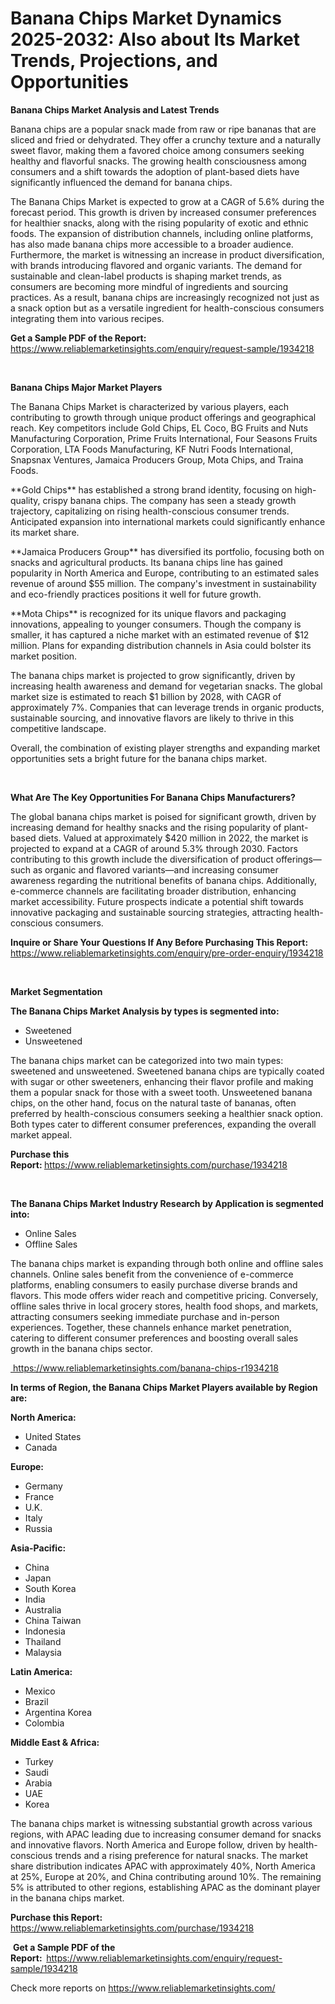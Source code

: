 <p><h1>Banana Chips Market Dynamics 2025-2032: Also about Its Market Trends, Projections, and Opportunities</h1></p><p><strong>Banana Chips Market Analysis and Latest Trends</strong></p>
<p><p>Banana chips are a popular snack made from raw or ripe bananas that are sliced and fried or dehydrated. They offer a crunchy texture and a naturally sweet flavor, making them a favored choice among consumers seeking healthy and flavorful snacks. The growing health consciousness among consumers and a shift towards the adoption of plant-based diets have significantly influenced the demand for banana chips.</p><p>The Banana Chips Market is expected to grow at a CAGR of 5.6% during the forecast period. This growth is driven by increased consumer preferences for healthier snacks, along with the rising popularity of exotic and ethnic foods. The expansion of distribution channels, including online platforms, has also made banana chips more accessible to a broader audience. Furthermore, the market is witnessing an increase in product diversification, with brands introducing flavored and organic variants. The demand for sustainable and clean-label products is shaping market trends, as consumers are becoming more mindful of ingredients and sourcing practices. As a result, banana chips are increasingly recognized not just as a snack option but as a versatile ingredient for health-conscious consumers integrating them into various recipes.</p></p>
<p><strong>Get a Sample PDF of the Report:&nbsp;</strong> <a href="https://www.reliablemarketinsights.com/enquiry/request-sample/1934218?utm_campaign=2129&utm_medium=2&utm_source=Github&utm_content=ia&utm_term=14022025&utm_id=banana-chips">https://www.reliablemarketinsights.com/enquiry/request-sample/1934218</a></p>
<p>&nbsp;</p>
<p><strong>Banana Chips Major Market Players</strong></p>
<p><p>The Banana Chips Market is characterized by various players, each contributing to growth through unique product offerings and geographical reach. Key competitors include Gold Chips, EL Coco, BG Fruits and Nuts Manufacturing Corporation, Prime Fruits International, Four Seasons Fruits Corporation, LTA Foods Manufacturing, KF Nutri Foods International, Snapsnax Ventures, Jamaica Producers Group, Mota Chips, and Traina Foods.</p><p>**Gold Chips** has established a strong brand identity, focusing on high-quality, crispy banana chips. The company has seen a steady growth trajectory, capitalizing on rising health-conscious consumer trends. Anticipated expansion into international markets could significantly enhance its market share.</p><p>**Jamaica Producers Group** has diversified its portfolio, focusing both on snacks and agricultural products. Its banana chips line has gained popularity in North America and Europe, contributing to an estimated sales revenue of around $55 million. The company's investment in sustainability and eco-friendly practices positions it well for future growth.</p><p>**Mota Chips** is recognized for its unique flavors and packaging innovations, appealing to younger consumers. Though the company is smaller, it has captured a niche market with an estimated revenue of $12 million. Plans for expanding distribution channels in Asia could bolster its market position.</p><p>The banana chips market is projected to grow significantly, driven by increasing health awareness and demand for vegetarian snacks. The global market size is estimated to reach $1 billion by 2028, with CAGR of approximately 7%. Companies that can leverage trends in organic products, sustainable sourcing, and innovative flavors are likely to thrive in this competitive landscape. </p><p>Overall, the combination of existing player strengths and expanding market opportunities sets a bright future for the banana chips market.</p></p>
<p>&nbsp;</p>
<p><strong>What Are The Key Opportunities For Banana Chips Manufacturers?</strong></p>
<p><p>The global banana chips market is poised for significant growth, driven by increasing demand for healthy snacks and the rising popularity of plant-based diets. Valued at approximately $420 million in 2022, the market is projected to expand at a CAGR of around 5.3% through 2030. Factors contributing to this growth include the diversification of product offerings—such as organic and flavored variants—and increasing consumer awareness regarding the nutritional benefits of banana chips. Additionally, e-commerce channels are facilitating broader distribution, enhancing market accessibility. Future prospects indicate a potential shift towards innovative packaging and sustainable sourcing strategies, attracting health-conscious consumers.</p></p>
<p><strong>Inquire or Share Your Questions If Any Before Purchasing This Report:</strong> <a href="https://www.reliablemarketinsights.com/enquiry/pre-order-enquiry/1934218?utm_campaign=2129&utm_medium=2&utm_source=Github&utm_content=ia&utm_term=14022025&utm_id=banana-chips">https://www.reliablemarketinsights.com/enquiry/pre-order-enquiry/1934218</a></p>
<p>&nbsp;</p>
<p><strong>Market Segmentation</strong></p>
<p><strong>The Banana Chips Market Analysis by types is segmented into:</strong></p>
<p><ul><li>Sweetened</li><li>Unsweetened</li></ul></p>
<p><p>The banana chips market can be categorized into two main types: sweetened and unsweetened. Sweetened banana chips are typically coated with sugar or other sweeteners, enhancing their flavor profile and making them a popular snack for those with a sweet tooth. Unsweetened banana chips, on the other hand, focus on the natural taste of bananas, often preferred by health-conscious consumers seeking a healthier snack option. Both types cater to different consumer preferences, expanding the overall market appeal.</p></p>
<p><strong>Purchase this Report:&nbsp;</strong><a href="https://www.reliablemarketinsights.com/purchase/1934218?utm_campaign=2129&utm_medium=2&utm_source=Github&utm_content=ia&utm_term=14022025&utm_id=banana-chips">https://www.reliablemarketinsights.com/purchase/1934218</a></p>
<p>&nbsp;</p>
<p><strong>The Banana Chips Market Industry Research by Application is segmented into:</strong></p>
<p><ul><li>Online Sales</li><li>Offline Sales</li></ul></p>
<p><p>The banana chips market is expanding through both online and offline sales channels. Online sales benefit from the convenience of e-commerce platforms, enabling consumers to easily purchase diverse brands and flavors. This mode offers wider reach and competitive pricing. Conversely, offline sales thrive in local grocery stores, health food shops, and markets, attracting consumers seeking immediate purchase and in-person experiences. Together, these channels enhance market penetration, catering to different consumer preferences and boosting overall sales growth in the banana chips sector.</p></p>
<p><a href="https://www.reliablemarketinsights.com/banana-chips-r1934218?utm_campaign=2129&utm_medium=2&utm_source=Github&utm_content=ia&utm_term=14022025&utm_id=banana-chips">&nbsp;https://www.reliablemarketinsights.com/banana-chips-r1934218</a></p>
<p><strong>In terms of Region, the Banana Chips Market Players available by Region are:</strong></p>
<p>
    <p> <strong> North America: </strong>
        <ul>
            <li>United States</li>
            <li>Canada</li>
        </ul>
        </p> 
    <p> <strong> Europe: </strong>
        <ul>
            <li>Germany</li>
            <li>France</li>
            <li>U.K.</li>
            <li>Italy</li>
            <li>Russia</li>
        </ul>
        </p> 
    <p> <strong> Asia-Pacific: </strong>
        <ul>
            <li>China</li>
            <li>Japan</li>
            <li>South Korea</li>
            <li>India</li>
            <li>Australia</li>
            <li>China Taiwan</li>
            <li>Indonesia</li>
            <li>Thailand</li>
            <li>Malaysia</li>
        </ul>
        </p> 
    <p> <strong> Latin America: </strong>
        <ul>
            <li>Mexico</li>
            <li>Brazil</li>
            <li>Argentina Korea</li>
            <li>Colombia</li>
        </ul>
        </p> 
    <p> <strong> Middle East & Africa: </strong>
        <ul>
            <li>Turkey</li>
            <li>Saudi</li>
            <li>Arabia</li>
            <li>UAE</li>
            <li>Korea</li>
        </ul>
    </p>
    </p>
<p><p>The banana chips market is witnessing substantial growth across various regions, with APAC leading due to increasing consumer demand for snacks and innovative flavors. North America and Europe follow, driven by health-conscious trends and a rising preference for natural snacks. The market share distribution indicates APAC with approximately 40%, North America at 25%, Europe at 20%, and China contributing around 10%. The remaining 5% is attributed to other regions, establishing APAC as the dominant player in the banana chips market.</p></p>
<p><strong>Purchase this Report: </strong><a href="https://www.reliablemarketinsights.com/purchase/1934218?utm_campaign=2129&utm_medium=2&utm_source=Github&utm_content=ia&utm_term=14022025&utm_id=banana-chips">https://www.reliablemarketinsights.com/purchase/1934218</a></p>
<p>&nbsp;<strong>Get a Sample PDF of the Report:&nbsp;&nbsp;</strong><a href="https://www.reliablemarketinsights.com/enquiry/request-sample/1934218?utm_campaign=2129&utm_medium=2&utm_source=Github&utm_content=ia&utm_term=14022025&utm_id=banana-chips">https://www.reliablemarketinsights.com/enquiry/request-sample/1934218</a></p>
<p><strong></strong></p>
<p>Check more reports on <a href="https://www.reliablemarketinsights.com/?utm_campaign=2129&utm_medium=2&utm_source=Github&utm_content=ia&utm_term=14022025&utm_id=banana-chips">https://www.reliablemarketinsights.com/</a></p>